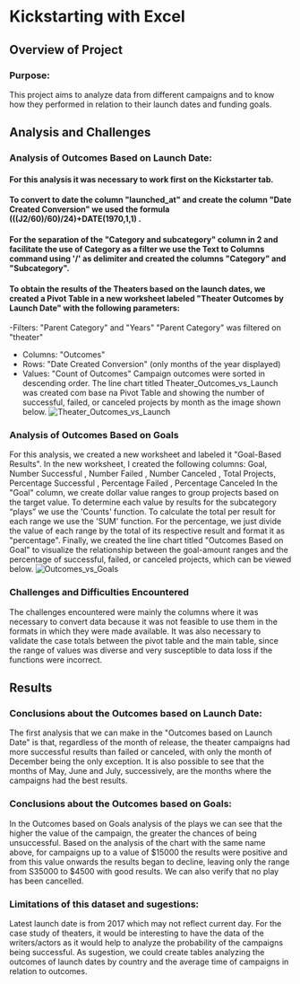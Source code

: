# Kickstarting with Excel

## Overview of Project

### Purpose: 
This project aims to analyze data from different campaigns and to know how they performed in relation to their launch dates and funding goals.

## Analysis and Challenges

### Analysis of Outcomes Based on Launch Date:
#### For this analysis it was necessary to work first on the Kickstarter tab.
#### To convert to date the column "launched_at" and create the column "Date Created Conversion" we used the formula (((J2/60)/60)/24)+DATE(1970,1,1) .
#### For the separation of the "Category and subcategory" column in 2 and facilitate the use of Category as a filter we use the Text to Columns command using '/' as delimiter and created the columns "Category" and "Subcategory".
#### To obtain the results of the Theaters based on the launch dates, we created a Pivot Table in a new worksheet labeled "Theater Outcomes by Launch Date" with the following parameters:
 -Filters: 
  "Parent Category" and "Years"
  "Parent Category" was filtered on "theater"
- Columns: 
  "Outcomes"
- Rows: 
  "Date Created Conversion" (only months of the year displayed)
- Values: 
  "Count of Outcomes"
Campaign outcomes were sorted in descending order.
The line chart titled Theater_Outcomes_vs_Launch was created com base na Pivot Table and showing the number of successful, failed, or canceled projects by month as the image shown below.
![Theater_Outcomes_vs_Launch](https://user-images.githubusercontent.com/111664141/186991356-bb832d1b-b9ca-49a9-9850-796db44289a5.png)


### Analysis of Outcomes Based on Goals
For this analysis, we created a new worksheet and labeled it "Goal-Based Results".
In the new worksheet, I created the following columns:
Goal, Number Successful , Number Failed , Number Canceled , Total Projects, Percentage Successful , Percentage Failed , Percentage Canceled 
In the "Goal" column, we create dollar value ranges to group projects based on the target value.
To determine each value by results for the subcategory “plays” we use the 'Counts' function.
To calculate the total per result for each range we use the 'SUM' function.
For the percentage, we just divide the value of each range by the total of its respective result and format it as "percentage".
Finally, we created the line chart titled "Outcomes Based on Goal" to visualize the relationship between the goal-amount ranges and the percentage of successful, failed, or canceled projects, which can be viewed below.
![Outcomes_vs_Goals](https://user-images.githubusercontent.com/111664141/186991436-efb1ce58-81ea-4aac-a708-8b2a58ab1468.png)


### Challenges and Difficulties Encountered
The challenges encountered were mainly the columns where it was necessary to convert data because it was not feasible to use them in the formats in which they were made available. It was also necessary to validate the case totals between the pivot table and the main table, since the range of values was diverse and very susceptible to data loss if the functions were incorrect.

## Results

### Conclusions about the Outcomes based on Launch Date:
The first analysis that we can make in the "Outcomes based on Launch Date" is that, regardless of the month of release, the theater campaigns had more successful results than failed or canceled, with only the month of December being the only exception. 
It is also possible to see that the months of May, June and July, successively, are the months where the campaigns had the best results.

### Conclusions about the Outcomes based on Goals:
In the Outcomes based on Goals analysis of the plays we can see that the higher the value of the campaign, the greater the chances of being unsuccessful. 
Based on the analysis of the chart with the same name above, for campaigns up to a value of $15000 the results were positive and from this value onwards the results began to decline, leaving only the range from S35000 to $4500 with good results. 
We can also verify that no play has been cancelled.

### Limitations of this dataset and sugestions:
Latest launch date is from 2017 which may not reflect current day. 
For the case study of theaters, it would be interesting to have the data of the writers/actors as it would help to analyze the probability of the campaigns being successful.
As sugestion, we could create tables analyzing the outcomes of launch dates by country and the average time of campaigns in relation to outcomes.



